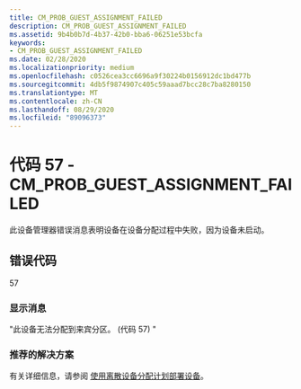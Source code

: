 ```yaml
---
title: CM_PROB_GUEST_ASSIGNMENT_FAILED
description: CM_PROB_GUEST_ASSIGNMENT_FAILED
ms.assetid: 9b4b0b7d-4b37-42b0-bba6-06251e53bcfa
keywords:
- CM_PROB_GUEST_ASSIGNMENT_FAILED
ms.date: 02/28/2020
ms.localizationpriority: medium
ms.openlocfilehash: c0526cea3cc6696a9f30224b0156912dc1bd477b
ms.sourcegitcommit: 4db5f9874907c405c59aaad7bcc28c7ba8280150
ms.translationtype: MT
ms.contentlocale: zh-CN
ms.lasthandoff: 08/29/2020
ms.locfileid: "89096373"
---
```

# <a name="code-57---cm_prob_guest_assignment_failed"></a>代码 57 - CM_PROB_GUEST_ASSIGNMENT_FAILED

此设备管理器错误消息表明设备在设备分配过程中失败，因为设备未启动。

## <a name="error-code"></a>错误代码

57

### <a name="display-message"></a>显示消息

"此设备无法分配到来宾分区。  (代码 57) "

### <a name="recommended-resolution"></a>推荐的解决方案

有关详细信息，请参阅 [使用离散设备分配计划部署设备](/windows-server/virtualization/hyper-v/plan/plan-for-deploying-devices-using-discrete-device-assignment)。